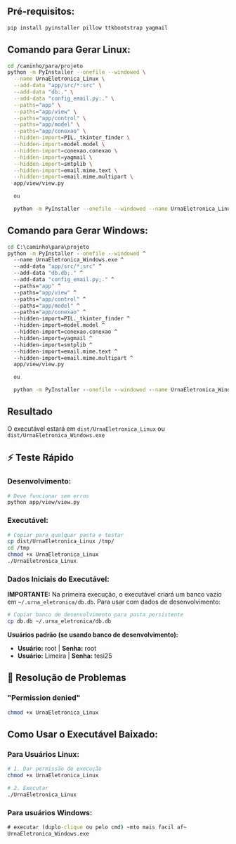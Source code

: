 ## Pré-requisitos:
```bash
pip install pyinstaller pillow ttkbootstrap yagmail
```

## Comando para Gerar Linux:
```bash
cd /caminho/para/projeto
python -m PyInstaller --onefile --windowed \
  --name UrnaEletronica_Linux \
  --add-data "app/src/*:src" \
  --add-data "db:." \
  --add-data "config_email.py:." \
  --paths="app" \
  --paths="app/view" \
  --paths="app/control" \
  --paths="app/model" \
  --paths="app/conexao" \
  --hidden-import=PIL._tkinter_finder \
  --hidden-import=model.model \
  --hidden-import=conexao.conexao \
  --hidden-import=yagmail \
  --hidden-import=smtplib \
  --hidden-import=email.mime.text \
  --hidden-import=email.mime.multipart \
  app/view/view.py

  ou

  python -m PyInstaller --onefile --windowed --name UrnaEletronica_Linux --add-data "db.db:." --add-data "config_email.py:." --add-data "app/src/*:src" --paths="app" --paths="app/view" --paths="app/control" --paths="app/model" --paths="app/conexao" --hidden-import=PIL._tkinter_finder --hidden-import=model.model --hidden-import=conexao.conexao --hidden-import=yagmail --hidden-import=smtplib --hidden-import=email.mime.text --hidden-import=email.mime.multipart app/view/view.py
```

## Comando para Gerar Windows:
```cmd
cd C:\caminho\para\projeto
python -m PyInstaller --onefile --windowed ^
  --name UrnaEletronica_Windows.exe ^
  --add-data "app/src/*;src" ^
  --add-data "db.db;." ^
  --add-data "config_email.py;." ^
  --paths="app" ^
  --paths="app/view" ^
  --paths="app/control" ^
  --paths="app/model" ^
  --paths="app/conexao" ^
  --hidden-import=PIL._tkinter_finder ^
  --hidden-import=model.model ^
  --hidden-import=conexao.conexao ^
  --hidden-import=yagmail ^
  --hidden-import=smtplib ^
  --hidden-import=email.mime.text ^
  --hidden-import=email.mime.multipart ^
  app/view/view.py

  ou

  python -m PyInstaller --onefile --windowed --name UrnaEletronica_Windows.exe --add-data "app/src/*;src" --add-data "db.db;." --add-data "config_email.py;." --paths="app" --paths="app/view" --paths="app/control" --paths="app/model" --paths="app/conexao" --hidden-import=PIL._tkinter_finder --hidden-import=model.model --hidden-import=conexao.conexao --hidden-import=yagmail --hidden-import=smtplib --hidden-import=email.mime.text --hidden-import=email.mime.multipart app/view/view.py
```

## Resultado
O executável estará em `dist/UrnaEletronica_Linux` ou `dist/UrnaEletronica_Windows.exe`

## ⚡ Teste Rápido

### Desenvolvimento:
```bash
# Deve funcionar sem erros
python app/view/view.py
```

### Executável:
```bash
# Copiar para qualquer pasta e testar
cp dist/UrnaEletronica_Linux /tmp/
cd /tmp
chmod +x UrnaEletronica_Linux
./UrnaEletronica_Linux
```

### Dados Iniciais do Executável:
**IMPORTANTE:** Na primeira execução, o executável criará um banco vazio em `~/.urna_eletronica/db.db`. Para usar com dados de desenvolvimento:

```bash
# Copiar banco de desenvolvimento para pasta persistente
cp db.db ~/.urna_eletronica/db.db
```

**Usuários padrão (se usando banco de desenvolvimento):**
- **Usuário:** root | **Senha:** root
- **Usuário:** Limeira | **Senha:** tesi25

## 🔧 Resolução de Problemas

### "Permission denied"
```bash
chmod +x UrnaEletronica_Linux
```

## Como Usar o Executável Baixado:

### Para Usuários Linux:
```bash
# 1. Dar permissão de execução
chmod +x UrnaEletronica_Linux

# 2. Executar
./UrnaEletronica_Linux
```

### Para usuários Windows:
```cmd
# executar (duplo-clique ou pelo cmd) ~mto mais facil af~
UrnaEletronica_Windows.exe
```